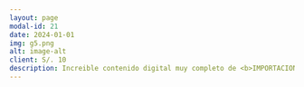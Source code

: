 ```yaml
---
layout: page
modal-id: 21
date: 2024-01-01
img: g5.png
alt: image-alt
client: S/. 10
description: Increible contenido digital muy completo de <b>IMPORTACIONES.</b> Aprende a importar el producto que usted quiera y emprende un negocio.<br><br>ppts, sesiones grabadas. 
---
```

